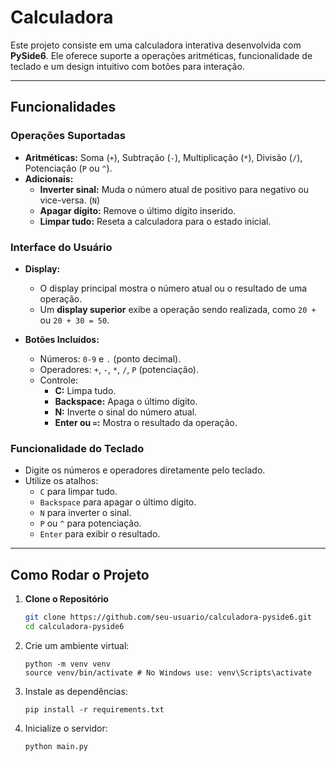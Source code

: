 # Calculadora

Este projeto consiste em uma calculadora interativa desenvolvida com **PySide6**. Ele oferece suporte a operações aritméticas, funcionalidade de teclado e um design intuitivo com botões para interação.

---

## Funcionalidades

### **Operações Suportadas**
- **Aritméticas:** Soma (`+`), Subtração (`-`), Multiplicação (`*`), Divisão (`/`), Potenciação (`P` ou `^`).
- **Adicionais:**  
  - **Inverter sinal:** Muda o número atual de positivo para negativo ou vice-versa. (`N`)  
  - **Apagar dígito:** Remove o último dígito inserido.  
  - **Limpar tudo:** Reseta a calculadora para o estado inicial.  

### **Interface do Usuário**
- **Display:**  
  - O display principal mostra o número atual ou o resultado de uma operação.  
  - Um **display superior** exibe a operação sendo realizada, como `20 +` ou `20 + 30 = 50`.  

- **Botões Incluídos:**  
  - Números: `0-9` e `.` (ponto decimal).  
  - Operadores: `+`, `-`, `*`, `/`, `P` (potenciação).  
  - Controle:  
    - **C:** Limpa tudo.  
    - **Backspace:** Apaga o último dígito.  
    - **N:** Inverte o sinal do número atual.  
    - **Enter ou `=`:** Mostra o resultado da operação.  

### **Funcionalidade do Teclado**
- Digite os números e operadores diretamente pelo teclado.  
- Utilize os atalhos:  
  - `C` para limpar tudo.  
  - `Backspace` para apagar o último dígito.  
  - `N` para inverter o sinal.  
  - `P` ou `^` para potenciação.  
  - `Enter` para exibir o resultado.  

---

## Como Rodar o Projeto

1. **Clone o Repositório**
   ```bash
   git clone https://github.com/seu-usuario/calculadora-pyside6.git
   cd calculadora-pyside6
   ```
2. Crie um ambiente virtual:
   ```
   python -m venv venv
   source venv/bin/activate # No Windows use: venv\Scripts\activate
   ```
3. Instale as dependências:
   ```
   pip install -r requirements.txt
   ```
5. Inicialize o servidor:
   ```
   python main.py
   ```
